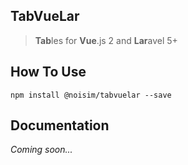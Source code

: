 ## TabVueLar
> **Tab**les for **Vue**.js 2 and **Lar**avel 5+

## How To Use

`npm install @noisim/tabvuelar --save`

## Documentation

_Coming soon..._
